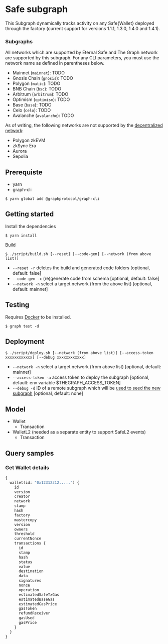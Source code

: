 
# Safe subgraph

This Subgraph dynamically tracks activity on any Safe{Wallet} deployed through the factory (current support for versions 1.1.1, 1.3.0, 1.4.0 and 1.4.1).

### Subgraphs

All networks which are supported by Eternal Safe and The Graph network are supported by this subgraph. For any CLI parameters, you must use the network name as defined in parentheses below.

- Mainnet (`mainnet`): TODO
- Gnosis Chain (`gnosis`): TODO
- Polygon (`matic`): TODO
- BNB Chain (`bsc`): TODO
- Arbitrum (`arbitrum`): TODO
- Optimism (`optimism`): TODO
- Base (`base`): TODO
- Celo (`celo`): TODO
- Avalanche (`avalanche`): TODO

As of writing, the following networks are not supported by the [decentralized network](https://thegraph.com/docs/en/developing/supported-networks/):
- Polygon zkEVM
- zkSync Era
- Aurora
- Sepolia

## Prerequiste

- yarn
- graph-cli

```
$ yarn global add @graphprotocol/graph-cli
```

## Getting started

Install the dependencies

```
$ yarn install
```

Build

```
$ ./script/build.sh [--reset] [--code-gen] [--network (from above list)]
```

- `--reset -r` deletes the build and generated code folders [optional, default: false]
- `--code-gen -c` (re)generate code from schema [optional, default: false]
- `--network -n` select a target network (from the above list) [optional, default: mainnet]

## Testing

Requires [Docker](https://docs.docker.com/get-docker/) to be installed.

```
$ graph test -d
```

## Deployment

```
$ ./script/deploy.sh [--network (from above list)] [--access-token xxxxxxxxxxxx] [--debug xxxxxxxxxxxx]
```

- `--network -n` select a target network (from above list) [optional, default: mainnet]
- `--access-token -a` access token to deploy the subgraph [optional, default: env variable $THEGRAPH_ACCESS_TOKEN]
- `--debug -d` ID of a remote subgraph which will be [used to seed the new subgraph](https://thegraph.com/docs/en/cookbook/subgraph-debug-forking/) [optional, default: none]

## Model

- Wallet
    -  Transaction
- WalletL2 (needed as a separate entity to support SafeL2 events)
    -  Transaction

## Query samples

### Get Wallet details 

```graphql
{
  wallet(id: "0x12312312.....") {
    id
    version
    creator
    network
    stamp
    hash
    factory
    mastercopy
    version
    owners
    threshold
    currentNonce
    transactions {
      id
      stamp
      hash
      status
      value
      destination
      data
      signatures
      nonce
      operation
      estimatedSafeTxGas
      estimatedBaseGas
      estimatedGasPrice
      gasToken
      refundReceiver
      gasUsed
      gasPrice
    }
  }
}

```

